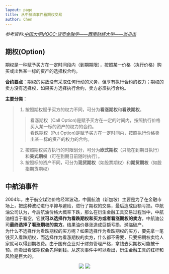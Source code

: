 ```yaml
---
layout: page
title: 从中航油事件看期权交易
author: Chen
---
```

*参考资料:[中国大学MOOC:货币金融学——西南财经大学——翁舟杰](https://www.icourse163.org/learn/SWUFE-1003017009?tid=1206805203#/learn/content?type=detail&id=1211654860&cid=1214477572&replay=true)*

## 期权(Option)

期权是一种赋予买方在一定时间段内（到期期限），按照某一价格（执行价格）购买或出售某一标的资产的选择权合约。

**合约要点**：期权的买放没有采取任何行动的义务，但享有执行合约的权力；期权的卖方没有选择权，如果买方选择执行合约，卖方必须执行合约。

**主要分类**：
> 1. 按照期权赋予买方的权力不同，可分为**看涨期权**和**看跌期权**。
>> 看涨期权（Call Option)是赋予买方在一定的时间内，按照执行价格买入某一标的资产的权力的合约。<br>
>> 看跌期权（Put Option)是赋予买方在一定时间内，按照执行价格卖出某一标的资产的权力的合约。
> 2. 按照期权买方执行的时限划分，可分为**欧式期权**（只能在到期日执行）和**美式期权**（可在到期日前随时执行）。
> 3. 按照标的资产不同，可分为**现货期权**（如股票期权）和**期货期权**（如股指期货期权）

## 中航油事件
2004年，由于航空煤油价格经常波动，中国航油（新加坡）主要是为了在金融市场上，把这种波动进行平抑与避险，进行了期权的交易，最后造成巨额亏损。中航油公司认为，今后航油价格大概率下跌，那么在衍生金融工具交易过程当中，中航油相当于看空，它就**可以选择作为看跌期权和买方或者看涨期权的卖方**，中航油公司**最终选择了看涨期权的卖方**。结果油价暴涨造成巨额亏损，濒临破产。<br>为什么不选择作为看跌期权的买方呢？如果选择作为看跌期权的买方，要先拿一笔钱买入看跌期权，而选择作为看涨期权的卖方，什么都不需要，只要把期权卖给人家就可以得到期权费。由于国有企业对于财务管理严格，拿钱去买期权可能被干预。而卖出看涨期权会先得到钱。从这次事件中可以看出，衍生金融工具的杠杆和风险是巨大的。<br>
<center>
  <img src="http://r.photo.store.qq.com/psc?/V12WOFE639eAn5/pmcguXlAuyOUC.UoL4WIYhHMvoqo5LJveqwLDMqhJt7Fhizvt*AqGF70LVFIX7Iqe2nniBKfKV3CipssHDjyPJzNjkelN7FvQvIy5j3oiPY!/r" style="zoom:100%"> 
  <img src="http://r.photo.store.qq.com/psc?/V12WOFE639eAn5/pmcguXlAuyOUC.UoL4WIYvdJyW5DpBfuniqLuhLedY.YBNTHeFg8S4lxrgx8P5c.UOw6YUUpf2UTUjN01byHFk46Zv75beRWBZxw0CdwLsM!/r" style="zoom:100%"> 
</center>
